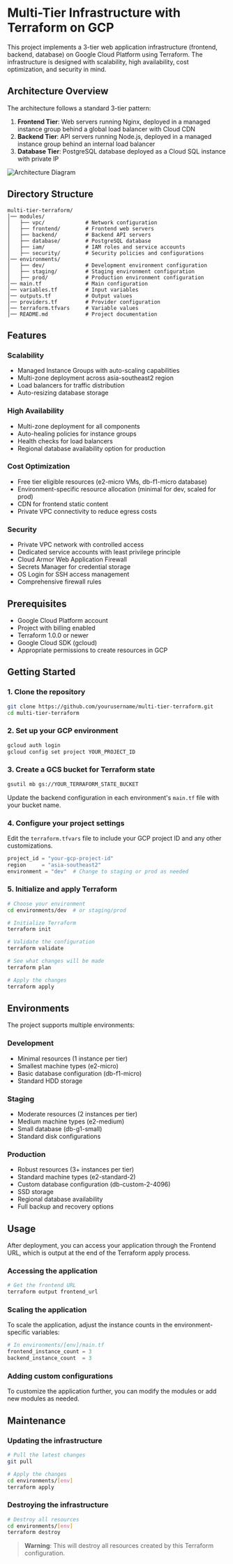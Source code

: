 # Multi-Tier Infrastructure with Terraform on GCP
This project implements a 3-tier web application infrastructure (frontend, backend, database) on Google Cloud Platform using Terraform. The infrastructure is designed with scalability, high availability, cost optimization, and security in mind.

## Architecture Overview
The architecture follows a standard 3-tier pattern:

1. **Frontend Tier**: Web servers running Nginx, deployed in a managed instance group behind a global load balancer with Cloud CDN
2. **Backend Tier**: API servers running Node.js, deployed in a managed instance group behind an internal load balancer
3. **Database Tier**: PostgreSQL database deployed as a Cloud SQL instance with private IP

![Architecture Diagram](https://i.imgur.com/placeholder.png)

## Directory Structure
```
multi-tier-terraform/
│── modules/
│   ├── vpc/             # Network configuration
│   ├── frontend/        # Frontend web servers
│   ├── backend/         # Backend API servers
│   ├── database/        # PostgreSQL database
│   ├── iam/             # IAM roles and service accounts
│   ├── security/        # Security policies and configurations
│── environments/
│   ├── dev/             # Development environment configuration
│   ├── staging/         # Staging environment configuration
│   ├── prod/            # Production environment configuration
│── main.tf              # Main configuration
│── variables.tf         # Input variables
│── outputs.tf           # Output values
│── providers.tf         # Provider configuration
│── terraform.tfvars     # Variable values
│── README.md            # Project documentation
```

## Features
### Scalability
- Managed Instance Groups with auto-scaling capabilities
- Multi-zone deployment across asia-southeast2 region
- Load balancers for traffic distribution
- Auto-resizing database storage

### High Availability
- Multi-zone deployment for all components
- Auto-healing policies for instance groups
- Health checks for load balancers
- Regional database availability option for production

### Cost Optimization
- Free tier eligible resources (e2-micro VMs, db-f1-micro database)
- Environment-specific resource allocation (minimal for dev, scaled for prod)
- CDN for frontend static content
- Private VPC connectivity to reduce egress costs

### Security
- Private VPC network with controlled access
- Dedicated service accounts with least privilege principle
- Cloud Armor Web Application Firewall
- Secrets Manager for credential storage
- OS Login for SSH access management
- Comprehensive firewall rules

## Prerequisites
- Google Cloud Platform account
- Project with billing enabled
- Terraform 1.0.0 or newer
- Google Cloud SDK (gcloud)
- Appropriate permissions to create resources in GCP

## Getting Started
### 1. Clone the repository
```bash
git clone https://github.com/yourusername/multi-tier-terraform.git
cd multi-tier-terraform
```

### 2. Set up your GCP environment
```bash
gcloud auth login
gcloud config set project YOUR_PROJECT_ID
```

### 3. Create a GCS bucket for Terraform state
```bash
gsutil mb gs://YOUR_TERRAFORM_STATE_BUCKET
```

Update the backend configuration in each environment's `main.tf` file with your bucket name.

### 4. Configure your project settings
Edit the `terraform.tfvars` file to include your GCP project ID and any other customizations.

```terraform
project_id = "your-gcp-project-id"
region     = "asia-southeast2"
environment = "dev"  # Change to staging or prod as needed
```

### 5. Initialize and apply Terraform
```bash
# Choose your environment
cd environments/dev  # or staging/prod

# Initialize Terraform
terraform init

# Validate the configuration
terraform validate

# See what changes will be made
terraform plan

# Apply the changes
terraform apply
```

## Environments
The project supports multiple environments:

### Development
- Minimal resources (1 instance per tier)
- Smallest machine types (e2-micro)
- Basic database configuration (db-f1-micro)
- Standard HDD storage

### Staging
- Moderate resources (2 instances per tier)
- Medium machine types (e2-medium)
- Small database (db-g1-small)
- Standard disk configurations

### Production
- Robust resources (3+ instances per tier)
- Standard machine types (e2-standard-2)
- Custom database configuration (db-custom-2-4096)
- SSD storage
- Regional database availability
- Full backup and recovery options

## Usage
After deployment, you can access your application through the Frontend URL, which is output at the end of the Terraform apply process.

### Accessing the application
```bash
# Get the frontend URL
terraform output frontend_url
```

### Scaling the application
To scale the application, adjust the instance counts in the environment-specific variables:

```terraform
# In environments/[env]/main.tf
frontend_instance_count = 3
backend_instance_count  = 3
```

### Adding custom configurations
To customize the application further, you can modify the modules or add new modules as needed.

## Maintenance
### Updating the infrastructure
```bash
# Pull the latest changes
git pull

# Apply the changes
cd environments/[env]
terraform apply
```

### Destroying the infrastructure
```bash
# Destroy all resources
cd environments/[env]
terraform destroy
```
> **Warning**: This will destroy all resources created by this Terraform configuration.